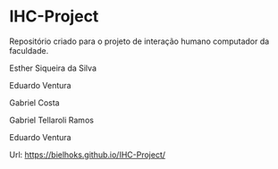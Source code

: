 # IHC-Project
Repositório criado para o projeto de interação humano computador da faculdade.

Esther Siqueira da Silva

Eduardo Ventura

Gabriel Costa

Gabriel Tellaroli Ramos

Eduardo Ventura


Url: https://bielhoks.github.io/IHC-Project/
